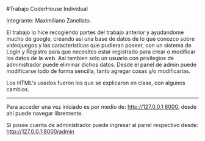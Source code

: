 #Trabajo CoderHouse Individual

Integrante: Maximiliano Zanellato.

El trabajo lo hice recogiendo partes del trabajo anterior y ayudandome mucho de google, creando así una base de datos de lo que conozco sobre videojuegos y las caracteristicas que pudieran poseer, con un sistema de Login y Registro para que necesites estar registrado para crear o modificar los datos de la web.
Así tambien solo un usuario con privilegios de administrador puede eliminar dichos datos.
Desde el panel de admin puede modificarse todo de forma sencilla, tanto agregar cosas y/o modificarlas.

Los HTML's usados fueron los que se explicaron en clase, con algunos cambios.

--------------------------------------------------------------------------------------------------------------------------------------

Para acceder una vez iniciado es por medio de: http://127.0.0.1:8000, desde ahi puede navegar libremente.

Si posee cuenta de administrador puede ingresar al panel respectivo desde: http://127.0.0.1:8000/admin
